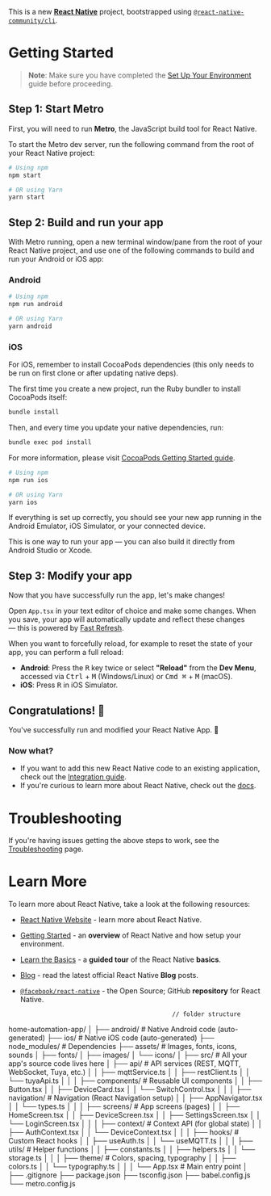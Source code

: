 This is a new [**React Native**](https://reactnative.dev) project, bootstrapped using [`@react-native-community/cli`](https://github.com/react-native-community/cli).

# Getting Started

> **Note**: Make sure you have completed the [Set Up Your Environment](https://reactnative.dev/docs/set-up-your-environment) guide before proceeding.

## Step 1: Start Metro

First, you will need to run **Metro**, the JavaScript build tool for React Native.

To start the Metro dev server, run the following command from the root of your React Native project:

```sh
# Using npm
npm start

# OR using Yarn
yarn start
```

## Step 2: Build and run your app

With Metro running, open a new terminal window/pane from the root of your React Native project, and use one of the following commands to build and run your Android or iOS app:

### Android

```sh
# Using npm
npm run android

# OR using Yarn
yarn android
```

### iOS

For iOS, remember to install CocoaPods dependencies (this only needs to be run on first clone or after updating native deps).

The first time you create a new project, run the Ruby bundler to install CocoaPods itself:

```sh
bundle install
```

Then, and every time you update your native dependencies, run:

```sh
bundle exec pod install
```

For more information, please visit [CocoaPods Getting Started guide](https://guides.cocoapods.org/using/getting-started.html).

```sh
# Using npm
npm run ios

# OR using Yarn
yarn ios
```

If everything is set up correctly, you should see your new app running in the Android Emulator, iOS Simulator, or your connected device.

This is one way to run your app — you can also build it directly from Android Studio or Xcode.

## Step 3: Modify your app

Now that you have successfully run the app, let's make changes!

Open `App.tsx` in your text editor of choice and make some changes. When you save, your app will automatically update and reflect these changes — this is powered by [Fast Refresh](https://reactnative.dev/docs/fast-refresh).

When you want to forcefully reload, for example to reset the state of your app, you can perform a full reload:

- **Android**: Press the <kbd>R</kbd> key twice or select **"Reload"** from the **Dev Menu**, accessed via <kbd>Ctrl</kbd> + <kbd>M</kbd> (Windows/Linux) or <kbd>Cmd ⌘</kbd> + <kbd>M</kbd> (macOS).
- **iOS**: Press <kbd>R</kbd> in iOS Simulator.

## Congratulations! :tada:

You've successfully run and modified your React Native App. :partying_face:

### Now what?

- If you want to add this new React Native code to an existing application, check out the [Integration guide](https://reactnative.dev/docs/integration-with-existing-apps).
- If you're curious to learn more about React Native, check out the [docs](https://reactnative.dev/docs/getting-started).

# Troubleshooting

If you're having issues getting the above steps to work, see the [Troubleshooting](https://reactnative.dev/docs/troubleshooting) page.

# Learn More

To learn more about React Native, take a look at the following resources:

- [React Native Website](https://reactnative.dev) - learn more about React Native.
- [Getting Started](https://reactnative.dev/docs/environment-setup) - an **overview** of React Native and how setup your environment.
- [Learn the Basics](https://reactnative.dev/docs/getting-started) - a **guided tour** of the React Native **basics**.
- [Blog](https://reactnative.dev/blog) - read the latest official React Native **Blog** posts.
- [`@facebook/react-native`](https://github.com/facebook/react-native) - the Open Source; GitHub **repository** for React Native.








                                                // folder structure

home-automation-app/
│
├── android/                 # Native Android code (auto-generated)
├── ios/                     # Native iOS code (auto-generated)
├── node_modules/            # Dependencies
├── assets/                  # Images, fonts, icons, sounds
│   ├── fonts/
│   ├── images/
│   └── icons/
│
├── src/                     # All your app's source code lives here
│   ├── api/                 # API services (REST, MQTT, WebSocket, Tuya, etc.)
│   │   ├── mqttService.ts
│   │   ├── restClient.ts
│   │   └── tuyaApi.ts
│   │
│   ├── components/          # Reusable UI components
│   │   ├── Button.tsx
│   │   ├── DeviceCard.tsx
│   │   └── SwitchControl.tsx
│   │
│   ├── navigation/          # Navigation (React Navigation setup)
│   │   ├── AppNavigator.tsx
│   │   └── types.ts
│   │
│   ├── screens/             # App screens (pages)
│   │   ├── HomeScreen.tsx
│   │   ├── DeviceScreen.tsx
│   │   ├── SettingsScreen.tsx
│   │   └── LoginScreen.tsx
│   │
│   ├── context/             # Context API (for global state)
│   │   ├── AuthContext.tsx
│   │   └── DeviceContext.tsx
│   │
│   ├── hooks/               # Custom React hooks
│   │   ├── useAuth.ts
│   │   └── useMQTT.ts
│   │
│   ├── utils/               # Helper functions
│   │   ├── constants.ts
│   │   ├── helpers.ts
│   │   └── storage.ts
│   │
│   ├── theme/               # Colors, spacing, typography
│   │   ├── colors.ts
│   │   └── typography.ts
│   │
│   └── App.tsx              # Main entry point
│
├── .gitignore
├── package.json
├── tsconfig.json
├── babel.config.js
└── metro.config.js